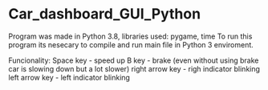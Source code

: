 # Car_dashboard_GUI_Python
Program was made in Python 3.8, libraries used: pygame, time
To run this program its nesecary to compile and run main file in Python 3 enviroment. 

Funcionality:
Space key - speed up
B key - brake (even without using brake car is slowing down but a lot slower)
right arrow key - righ indicator blinking
left arrow key - left indicator blinking
